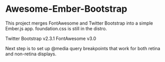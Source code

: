 Awesome-Ember-Bootstrap
=======================

This project merges FontAwesome and Twitter Bootstrap into a simple Ember.js app. foundation.css is still in the distro.

Twitter Bootstrap v2.3.1
FontAwesome v3.0

Next step is to set up @media query breakpoints that work for both retina and non-retina displays.
